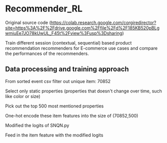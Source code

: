 # Recommender_RL

Original source code (https://colab.research.google.com/corgiredirector?site=https%3A%2F%2Fdrive.google.com%2Ffile%2Fd%2F185KB520pBLgwmiuEe7JO78kUwUL_F45t%2Fview%3Fusp%3Dsharing)

Train different session (contextual, sequential) based product recommendation recommenders
for E-commerce use cases and compare the performances of the recommenders.

## Data processing and training approach

From sorted event csv filter out unique item: 70852

Select only static properties (properties that doesn't change over time, such like color or size)

Pick out the top 500 most mentioned properties

One-hot encode these item features into the size of (70852,500)

Modified the logits of SNQN.py

Feed in the item feature with the modified logits
